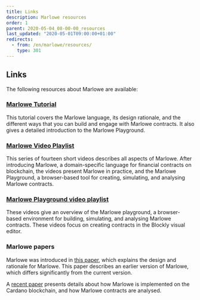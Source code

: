 ```yaml
---
title: Links
description: Marlowe resources
order: 1
parent: 2020-05-04_08-00-00_resources
last_updated: "2020-05-01T09:00:00+01:00"
redirects:
  - from: /en/marlowe/resources/
    type: 301
---
```

## Links

The following resources about Marlowe are available:

### [Marlowe Tutorial](alpha.marlowe.iohkdev.io/tutorial)

This tutorial covers the Marlowe language, its design rationale, and the different ways that you can build and engage with Marlowe contracts. It also gives a detailed introduction to the Marlowe Playground.

### [Marlowe Video Playlist](https://www.youtube.com/playlist?list=PLqu19-ygE4ofUgGpslOs5zCr9Z6zCMibq)

This series of fourteen short videos describes all aspects of Marlowe. After introducing Marlowe, a domain-specific language for financial contracts on blockchain, the videos present  Marlowe in practice, and the Marlowe Playground, a browser-based tool for creating, simulating, and analysing Marlowe contracts.

### [Marlowe Playground video playlist](https://www.youtube.com/playlist?list=PLqu19-ygE4ofEeRfUiA-DYKRk9I3V9c1Q)

These videos give an overview of the Marlowe playground, a browser-based environment for building, simulating, and analysing Marlowe contracts. These videos focus on creating contracts in the Blockly visual editor.

### Marlowe papers

Marlowe was introduced in [this paper](https://iohk.io/en/research/library/papers/marlowefinancial-contracts-on-blockchain/), which explains the design and rationale for Marlowe. This paper describes an earlier version of Marlowe, which differs significantly from the current version.

A [recent paper](https://iohk.io/en/research/library/papers/marloweimplementing-and-analysing-financial-contracts-on-blockchain/) presents details about how Marlowe is implemented on the Cardano blockchain, and how Marlowe contracts are analysed.
